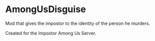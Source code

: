 # AmongUsDisguise

Mod that gives the impostor to the identity of the person he murders.

Created for the Impostor Among Us Server.

